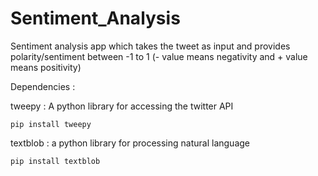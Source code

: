 # Sentiment_Analysis

Sentiment analysis app which takes the tweet as input and provides polarity/sentiment between -1 to 1 (- value means negativity and + value means positivity)

Dependencies :

tweepy : A python library for accessing the twitter API

```pip install tweepy```

textblob : a python library for processing natural language

```pip install textblob```
